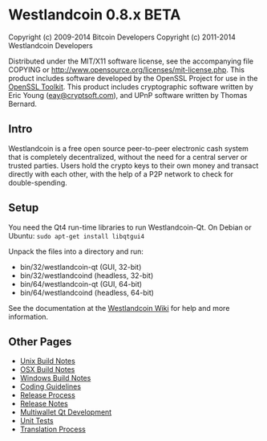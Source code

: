 Westlandcoin 0.8.x BETA
====================

Copyright (c) 2009-2014 Bitcoin Developers
Copyright (c) 2011-2014 Westlandcoin Developers

Distributed under the MIT/X11 software license, see the accompanying
file COPYING or http://www.opensource.org/licenses/mit-license.php.
This product includes software developed by the OpenSSL Project for use in the [OpenSSL Toolkit](http://www.openssl.org/). This product includes
cryptographic software written by Eric Young ([eay@cryptsoft.com](mailto:eay@cryptsoft.com)), and UPnP software written by Thomas Bernard.


Intro
---------------------
Westlandcoin is a free open source peer-to-peer electronic cash system that is
completely decentralized, without the need for a central server or trusted
parties.  Users hold the crypto keys to their own money and transact directly
with each other, with the help of a P2P network to check for double-spending.


Setup
---------------------
You need the Qt4 run-time libraries to run Westlandcoin-Qt. On Debian or Ubuntu:
	`sudo apt-get install libqtgui4`

Unpack the files into a directory and run:

- bin/32/westlandcoin-qt (GUI, 32-bit)
- bin/32/westlandcoind (headless, 32-bit)
- bin/64/westlandcoin-qt (GUI, 64-bit)
- bin/64/westlandcoind (headless, 64-bit)

See the documentation at the [Westlandcoin Wiki](http://westlandcoin.info)
for help and more information.


Other Pages
---------------------
- [Unix Build Notes](build-unix.md)
- [OSX Build Notes](build-osx.md)
- [Windows Build Notes](build-msw.md)
- [Coding Guidelines](coding.md)
- [Release Process](release-process.md)
- [Release Notes](release-notes.md)
- [Multiwallet Qt Development](multiwallet-qt.md)
- [Unit Tests](unit-tests.md)
- [Translation Process](translation_process.md)

